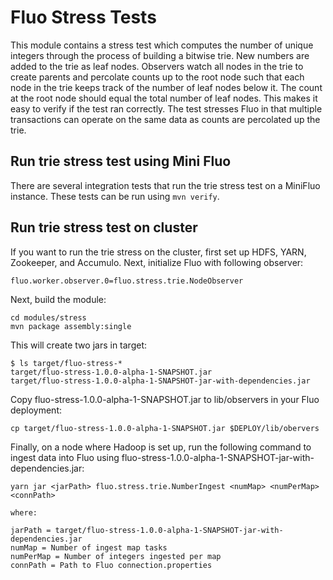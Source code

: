 Fluo Stress Tests
=====================

This module contains a stress test which computes the number of unique integers 
through the process of building a bitwise trie.  New numbers are added to the trie as
leaf nodes.  Observers watch all nodes in the trie to create parents and percolate
counts up to the root node such that each node in the trie keeps track of the number 
of leaf nodes below it. The count at the root node should equal the total number of
leaf nodes.  This makes it easy to verify if the test ran correctly. The test stresses
Fluo in that multiple transactions can operate on the same data as counts are
percolated up the trie.

Run trie stress test using Mini Fluo
----------------------------------------

There are several integration tests that run the trie stress test on a MiniFluo instance.
These tests can be run using `mvn verify`.

Run trie stress test on cluster
-------------------------------

If you want to run the trie stress on the cluster, first set up HDFS, YARN, Zookeeper, 
and Accumulo. Next, initialize Fluo with following observer:
```
fluo.worker.observer.0=fluo.stress.trie.NodeObserver
```

Next, build the module:
```
cd modules/stress
mvn package assembly:single
```

This will create two jars in target:
```
$ ls target/fluo-stress-*
target/fluo-stress-1.0.0-alpha-1-SNAPSHOT.jar  
target/fluo-stress-1.0.0-alpha-1-SNAPSHOT-jar-with-dependencies.jar
```

Copy fluo-stress-1.0.0-alpha-1-SNAPSHOT.jar to lib/observers in your Fluo deployment:
```
cp target/fluo-stress-1.0.0-alpha-1-SNAPSHOT.jar $DEPLOY/lib/obervers
```

Finally, on a node where Hadoop is set up, run the following command to ingest 
data into Fluo using fluo-stress-1.0.0-alpha-1-SNAPSHOT-jar-with-dependencies.jar:

```
yarn jar <jarPath> fluo.stress.trie.NumberIngest <numMap> <numPerMap> <connPath>

where:

jarPath = target/fluo-stress-1.0.0-alpha-1-SNAPSHOT-jar-with-dependencies.jar
numMap = Number of ingest map tasks
numPerMap = Number of integers ingested per map
connPath = Path to Fluo connection.properties
```

